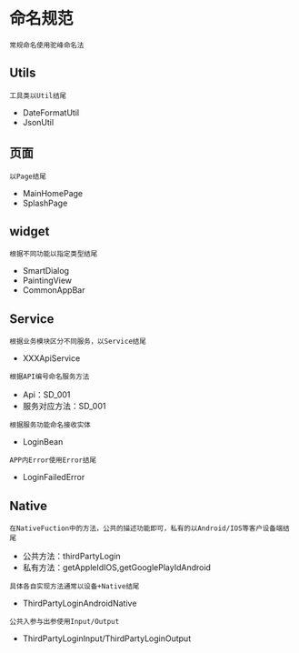 # 命名规范
`常规命名使用驼峰命名法`

## Utils
`工具类以Util结尾`
- DateFormatUtil
- JsonUtil

## 页面
`以Page结尾`

- MainHomePage
- SplashPage

## widget
`根据不同功能以指定类型结尾`

- SmartDialog
- PaintingView
- CommonAppBar

## Service
`根据业务模块区分不同服务，以Service结尾`
- XXXApiService

`根据API编号命名服务方法`
- Api：SD_001
- 服务对应方法：SD_001

`根据服务功能命名接收实体`
- LoginBean

`APP内Error使用Error结尾`
- LoginFailedError

## Native
`在NativeFuction中的方法，公共的描述功能即可，私有的以Android/IOS等客户设备端结尾`
- 公共方法：thirdPartyLogin
- 私有方法：getAppleIdIOS,getGooglePlayIdAndroid

`具体各自实现方法通常以设备+Native结尾`
- ThirdPartyLoginAndroidNative

`公共入参与出参使用Input/Output`
- ThirdPartyLoginInput/ThirdPartyLoginOutput




